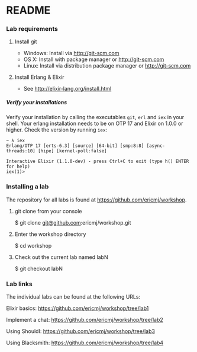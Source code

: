 # README

### Lab requirements

  1. Install git
     - Windows: Install via http://git-scm.com
     - OS X: Install with package manager or http://git-scm.com
     - Linux: Install via distribution package manager or http://git-scm.com

  2. Install Erlang & Elixir
     - See http://elixir-lang.org/install.html

##### Verify your installations

Verify your installation by calling the executables `git`, `erl` and `iex` in
your shell. Your erlang installation needs to be on OTP 17 and Elixir on 1.0.0
or higher. Check the version by running `iex`:

```
~ λ iex
Erlang/OTP 17 [erts-6.3] [source] [64-bit] [smp:8:8] [async-threads:10] [hipe] [kernel-poll:false]

Interactive Elixir (1.1.0-dev) - press Ctrl+C to exit (type h() ENTER for help)
iex(1)>
```


### Installing a lab

The repository for all labs is found at https://github.com/ericmj/workshop.

  1. git clone from your console

        $ git clone git@github.com:ericmj/workshop.git

  2. Enter the workshop directory

        $ cd workshop

  2. Check out the current lab named labN

        $ git checkout labN


### Lab links

The individual labs can be found at the following URLs:

Elixir basics: https://github.com/ericmj/workshop/tree/lab1

Implement a chat: https://github.com/ericmj/workshop/tree/lab2

Using ShouldI: https://github.com/ericmj/workshop/tree/lab3

Using Blacksmith: https://github.com/ericmj/workshop/tree/lab4
